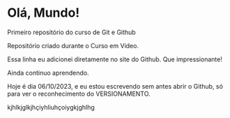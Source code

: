 # Olá, Mundo!
 Primeiro repositório do curso de Git e Github

 Repositório criado durante o Curso em Vídeo.

Essa linha eu adicionei diretamente no site do Github. Que impressionante!

Ainda continuo aprendendo.

Hoje é dia 06/10/2023, e eu estou escrevendo sem antes abrir o Github, só para ver o reconhecimento do VERSIONAMENTO.

kjhlkjglkjhçiyhliuhçoiygkjghlhg
